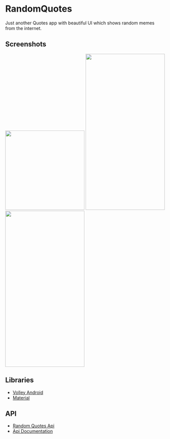 # RandomQuotes
Just another Quotes app with beautiful UI which shows random memes from the internet.

## Screenshots

<div class="column">
  <img src="https://github.com/hamzaazizofficial/RandomQuotes/blob/master/app/src/main/res/drawable/1.jpg" width="250"  />

  <img src="https://github.com/hamzaazizofficial/RandomQuotes/blob/master/app/src/main/res/drawable/2.jpg" width="250" height="492" />
  
  <img src="https://github.com/hamzaazizofficial/RandomQuotes/blob/master/app/src/main/res/drawable/3.jpg" width="250" height="492"/>
</div>

## Libraries

- [Volley Android](https://developer.android.com/training/volley)
- [Material](https://material.io/develop/android)

## API
- [Random Quotes Api](https://api.quotable.io/random)
- [Api Documentation](https://github.com/lukePeavey/quotable)
